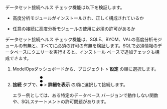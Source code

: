 データセット接続ヘルス チェック機能は以下を検証します。

-   高度分析モジュールがインストールされ、正しく構成されているか


-   任意の接続に高度分析モジュールの使用に必須の許可があるか


データセット接続ヘルス チェック機能は、SQLE、BYOM、VALの高度分析モジュールの有無と、すべてに必須の許可の有無を検証します。SQLで必須情報のデータベースにクエリーを実行すると、インストール ベースで追加チェックも構成できます。

1.  ModelOpsダッシュボードから、プロジェクト > **設定** の順に選択します。


1.  **接続** タブで、![縦三点メニュー](Images/zsz1597101912145.svg) > **詳細を表示** の順に選択して接続します。

    エラー例としては、ある特定のデータベース バージョンで動作しない関数や、SQLステートメントの許可問題があります。


